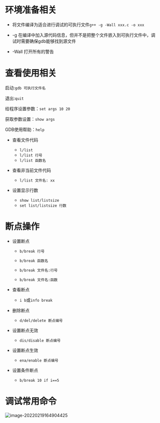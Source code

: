 # 环境准备相关

- 将文件编译为适合进行调试的可执行文件`g++ -g -Wall xxx.c -o xxx`

- -g     在编译中加入源代码信息，但并不是把整个文件嵌入到可执行文件中，调试时需要确保gdb能够找到源文件

- -Wall   打开所有的警告

# 查看使用相关

启动:`gdb 可执行文件名`

退出:`quit`

给程序设置参数：`set args 10 20`

获取参数设置：`show args`

GDB使用帮助：`help`

- 查看文件代码
    - `l/list `
    - `l/list 行号`
    - `l/list 函数名`
- 查看非当前文件代码
    - `l/list 文件名: xx`

- 设置显示行数
    - `show list/listsize`
    - `set list/listsize 行数` 

# 断点操作

- 设置断点

    - `b/break 行号`	

    - `b/break 函数名`

    - `b/break 文件名:行号`

    - `b/break 文件名:函数`

- 查看断点
    - `i b`或`info break`

- 删除断点
    - `d/del/delete 断点编号`
- 设置断点无效
    - `dis/disable 断点编号`
- 设置断点生效
    - `ena/enable 断点编号`
- 设置条件断点
    - `b/break 10 if i==5`

# 调试常用命令

![image-20220219164904425](https://gitee.com/sakuryu/img-bed/raw/master/img/image-20220219164904425.png)

